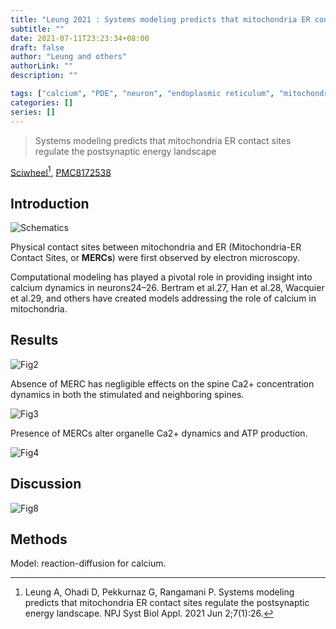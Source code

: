 ```yaml
---
title: "Leung 2021 : Systems modeling predicts that mitochondria ER contact sites regulate the postsynaptic energy landscape"
subtitle: ""
date: 2021-07-11T23:23:34+08:00
draft: false
author: "Leung and others"
authorLink: ""
description: ""

tags: ["calcium", "PDE", "neuron", "endoplasmic reticulum", "mitochondria"]
categories: []
series: []
---
```


> Systems modeling predicts that mitochondria ER contact sites regulate the postsynaptic energy landscape

[Sciwheel](https://sciwheel.com/work/#/items/11154384/)[^Leung20221],  [PMC8172538](https://www.ncbi.nlm.nih.gov/pmc/articles/PMC8172538/)

[^Leung20221]: Leung A, Ohadi D, Pekkurnaz G, Rangamani P. Systems modeling predicts that mitochondria ER contact sites regulate the postsynaptic energy landscape. NPJ Syst Biol Appl. 2021 Jun 2;7(1):26.

<!--more-->

## Introduction

![Schematics](https://user-images.githubusercontent.com/40054455/125200865-4a59ab00-e29f-11eb-96d5-85fe8525e4f9.png "Schematics")

Physical contact sites between mitochondria and ER (Mitochondria-ER Contact Sites, or **MERCs**) were first observed by electron microscopy.

Computational modeling has played a pivotal role in providing insight into calcium dynamics in neurons24–26. Bertram et al.27, Han et al.28, Wacquier et al.29, and others have created models addressing the role of calcium in mitochondria.

## Results

![Fig2](https://user-images.githubusercontent.com/40054455/125200953-b20ff600-e29f-11eb-96c7-43c04c8721d7.png "Receptor-based simulations of glutamatergic signaling in spatial calcium model")

Absence of MERC has negligible effects on the spine Ca2+ concentration dynamics in both the stimulated and neighboring spines.

![Fig3](https://user-images.githubusercontent.com/40054455/125201154-690c7180-e2a0-11eb-8ab7-6ee07449cbac.png "Receptor-based simulations of glutamatergic signaling in spatial calcium model")

Presence of MERCs alter organelle Ca2+ dynamics and ATP production.

![Fig4](https://user-images.githubusercontent.com/40054455/125201431-b89f6d00-e2a1-11eb-966b-65ed4055a368.png "Mitochondrial length increases the magnitude of mitochondrial Ca2+ and ATP")

## Discussion

![Fig8](https://user-images.githubusercontent.com/40054455/125201476-f3090a00-e2a1-11eb-9ac8-0407ad457f45.png "Impact of MERCs and geometric regulation of mitochondrial ATP production")

## Methods

Model: reaction-diffusion for calcium.
